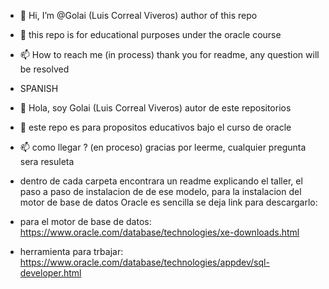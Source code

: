 - 👋 Hi, I’m @Golai (Luis Correal Viveros) author of this repo
- 👀 this repo is for educational purposes under the oracle course
- 📫 How to reach me (in process) thank you for readme, any question will be resolved

- SPANISH

- 👋 Hola, soy Golai (Luis Correal Viveros) autor de este repositorios
- 👀 este repo es para propositos educativos bajo el curso de oracle
- 📫 como llegar ? (en proceso) gracias por leerme, cualquier pregunta sera resuleta
- dentro de cada carpeta encontrara un readme explicando el taller, el paso a paso de instalacion de de ese modelo, para la instalacion del motor de base de datos Oracle es sencilla se deja link para descargarlo:
- para el motor de base de datos: https://www.oracle.com/database/technologies/xe-downloads.html
- herramienta para trbajar: https://www.oracle.com/database/technologies/appdev/sql-developer.html
